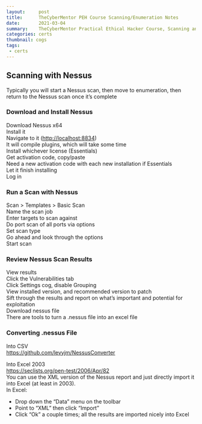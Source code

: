 ```yaml
---
layout:     post
title:      TheCyberMentor PEH Course Scanning/Enumeration Notes
date:       2021-03-04
summary:    TheCyberMentor Practical Ethical Hacker Course, Scanning and Enumeration notes
categories: certs
thumbnail: cogs
tags:
 - certs
---
```

<h2 class="code-line" data-line-start=0 data-line-end=1 ><a id="Scanning_with_Nessus_0"></a>Scanning with Nessus</h2>
<p class="has-line-data" data-line-start="1" data-line-end="2">Typically you will start a Nessus scan, then move to enumeration, then return to the Nessus scan once it’s complete</p>
<h3 class="code-line" data-line-start=3 data-line-end=4 ><a id="Download_and_Install_Nessus_3"></a>Download and Install Nessus</h3>
<p class="has-line-data" data-line-start="4" data-line-end="13">Download Nessus x64<br>
Install it<br>
Navigate to it (<a href="http://localhost:8834">http://localhost:8834</a>)<br>
It will compile plugins, which will take some time<br>
Install whichever license (Essentials)<br>
Get activation code, copy/paste<br>
Need a new activation code with each new installation if Essentials<br>
Let it finish installing<br>
Log in</p>
<h3 class="code-line" data-line-start=14 data-line-end=15 ><a id="Run_a_Scan_with_Nessus_14"></a>Run a Scan with Nessus</h3>
<p class="has-line-data" data-line-start="15" data-line-end="22">Scan &gt; Templates &gt; Basic Scan<br>
Name the scan job<br>
Enter targets to scan against<br>
Do port scan of all ports via options<br>
Set scan type<br>
Go ahead and look through the options<br>
Start scan</p>
<h3 class="code-line" data-line-start=23 data-line-end=24 ><a id="Review_Nessus_Scan_Results_23"></a>Review Nessus Scan Results</h3>
<p class="has-line-data" data-line-start="24" data-line-end="31">View results<br>
Click the Vulnerabilities tab<br>
Click Settings cog, disable Grouping<br>
View installed version, and recommended version to patch<br>
Sift through the results and report on what’s important and potential for exploitation<br>
Download nessus file<br>
There are tools to turn a .nessus file into an excel file</p>
<h3 class="code-line" data-line-start=32 data-line-end=33 ><a id="Converting_nessus_File_32"></a>Converting .nessus File</h3>
<p class="has-line-data" data-line-start="33" data-line-end="35">Into CSV<br>
<a href="https://github.com/levyjm/NessusConverter">https://github.com/levyjm/NessusConverter</a></p>
<p class="has-line-data" data-line-start="36" data-line-end="41">Into Excel 2003<br>
<a href="https://seclists.org/pen-test/2006/Apr/82">https://seclists.org/pen-test/2006/Apr/82</a><br>
You can use the XML version of the Nessus report and just directly import it<br>
into Excel (at least in 2003).<br>
In Excel:</p>
<ul>
<li class="has-line-data" data-line-start="41" data-line-end="42">Drop down the “Data” menu on the toolbar</li>
<li class="has-line-data" data-line-start="42" data-line-end="43">Point to “XML” then click “Import”</li>
<li class="has-line-data" data-line-start="43" data-line-end="44">Click “Ok” a couple times; all the results are imported nicely into Excel</li>
</ul>
